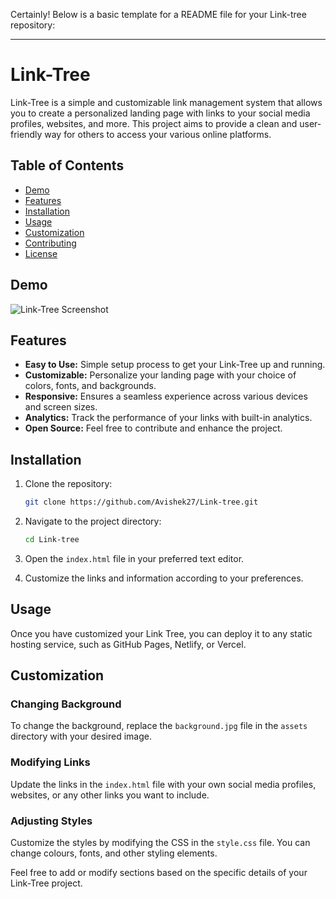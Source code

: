 Certainly! Below is a basic template for a README file for your Link-tree repository:

---

# Link-Tree

Link-Tree is a simple and customizable link management system that allows you to create a personalized landing page with links to your social media profiles, websites, and more. This project aims to provide a clean and user-friendly way for others to access your various online platforms.

## Table of Contents

- [Demo](#demo)
- [Features](#features)
- [Installation](#installation)
- [Usage](#usage)
- [Customization](#customization)
- [Contributing](#contributing)
- [License](#license)

## Demo



![Link-Tree Screenshot](screenshot.png)

## Features

- **Easy to Use:** Simple setup process to get your Link-Tree up and running.
- **Customizable:** Personalize your landing page with your choice of colors, fonts, and backgrounds.
- **Responsive:** Ensures a seamless experience across various devices and screen sizes.
- **Analytics:** Track the performance of your links with built-in analytics.
- **Open Source:** Feel free to contribute and enhance the project.

## Installation

1. Clone the repository:

   ```bash
   git clone https://github.com/Avishek27/Link-tree.git
   ```

2. Navigate to the project directory:

   ```bash
   cd Link-tree
   ```

3. Open the `index.html` file in your preferred text editor.

4. Customize the links and information according to your preferences.

## Usage

Once you have customized your Link Tree, you can deploy it to any static hosting service, such as GitHub Pages, Netlify, or Vercel.

## Customization

### Changing Background

To change the background, replace the `background.jpg` file in the `assets` directory with your desired image.

### Modifying Links

Update the links in the `index.html` file with your own social media profiles, websites, or any other links you want to include.

### Adjusting Styles

Customize the styles by modifying the CSS in the `style.css` file. You can change colours, fonts, and other styling elements.


Feel free to add or modify sections based on the specific details of your Link-Tree project.
